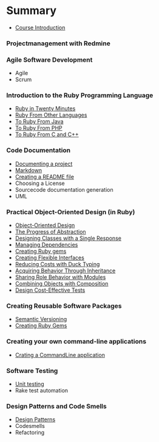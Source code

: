 # Summary

* [Course Introduction](README.md)

### Projectmanagement with Redmine


### Agile Software Development

* Agile
* Scrum

### Introduction to the Ruby Programming Language

* [Ruby in Twenty Minutes](ruby/ruby_in_twenty_minutes.md)
* [Ruby From Other Languages](ruby/ruby_from_other_languages.md)
* [To Ruby From Java](ruby/to_ruby_from_java.md)
* [To Ruby From PHP](ruby/to_ruby_from_php.md)
* [To Ruby From C and C++](ruby/to_ruby_from_c_and_c++.md)

### Code Documentation

* [Documenting a project](documentation/documenting_a_project.md)
* [Markdown](documentation/markdown.md)
* [Creating a README file](documentation/creating-a-readme.md)
* Choosing a License
* Sourcecode documentation generation
* UML

### Practical Object-Oriented Design \(in Ruby\)

* [Object-Oriented Design](POODR/object-oriented_design.md)
* [The Progress of Abstraction](the_progress_of_abstraction/the_progress_of_abstraction.md)
* [Designing Classes with a Single Response](POODR/designing_classes_with_a_single_response.md)
* [Managing Dependencies](POODR/managing_dependencies.md)
* [Creating Ruby gems](ruby/creating_ruby_gems.md)
* [Creating Flexible Interfaces](POODR/creating_flexible_interfaces.md)
* [Reducing Costs with Duck Typing](POODR/reducing_costs_with_duck_typing.md)
* [Acquiring Behavior Through Inheritance](POODR/acquiring_behavior_through_inheritance.md)
* [Sharing Role Behavior with Modules](POODR/sharing_role_behavior_with_modules.md)
* [Combining Objects with Composition](POODR/combining_objects_with_composition.md)
* [Design Cost-Effective Tests](POODR/design_cost-effective_tests.md)


### Creating Reusable Software Packages

* [Semantic Versioning](ruby-gems/semantic-versioning.md)
* [Creating Ruby Gems](ruby-gems/creating_ruby_gems.md)

### Creating your own command-line applications

* [Crating a CommandLine application](ruby-cli/crating_a_commandline_application.md)

### Software Testing

* [Unit testing](unit_testing/unit_testing.md)
* Rake test automation

### Design Patterns and Code Smells

* [Design Patterns](designpatterns/design_patterns.md)
* Codesmells
* Refactoring

